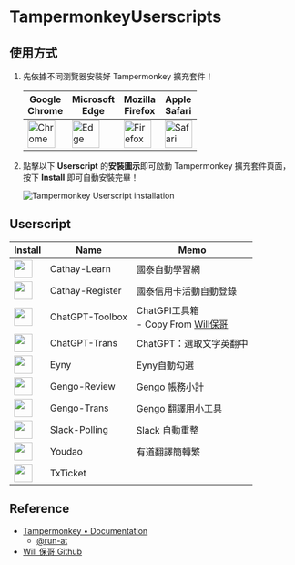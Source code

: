 # TampermonkeyUserscripts

## 使用方式

1. 先依據不同瀏覽器安裝好 Tampermonkey 擴充套件！

    | Google<br>Chrome | Microsoft<br>Edge | Mozilla<br>Firefox | Apple<br>Safari |
    | --- | --- | --- | --- |
    | <a href="https://chrome.google.com/webstore/detail/tampermonkey/dhdgffkkebhmkfjojejmpbldmpobfkfo" target="_blank"><img src="https://user-images.githubusercontent.com/88981/220149382-8ffa83d5-8561-4dc9-929f-96cde2f6ed43.png" alt="Chrome" style="width:48px"></a> | <a href="https://microsoftedge.microsoft.com/addons/detail/tampermonkey/iikmkjmpaadaobahmlepeloendndfphd?hl=zh-TW" target="_blank"><img src="https://user-images.githubusercontent.com/88981/220149387-9e173b2c-b5f1-40bf-bdaf-c2f0d2bb5a6d.png" alt="Edge" style="width:48px"></a> | <a href="https://addons.mozilla.org/en-US/firefox/addon/tampermonkey/" target="_blank"><img src="https://user-images.githubusercontent.com/88981/220149390-50010c13-e3c8-4dc9-a120-e267fbcc1e73.png" alt="Firefox" style="width:48px"></a> | <a href="https://apps.apple.com/us/app/tampermonkey/id1482490089" target="_blank"><img src="https://user-images.githubusercontent.com/88981/220149393-374714eb-0d9e-4fe3-88d0-8195382cfe42.png" alt="Safari" style="width:48px"></a> |

1. 點擊以下 **Userscript** 的**安裝圖示**即可啟動 Tampermonkey 擴充套件頁面，按下 **Install** 即可自動安裝完畢！

    ![Tampermonkey Userscript installation](https://user-images.githubusercontent.com/88981/125022420-3baca180-e0af-11eb-9d37-7abad8bf96fa.jpg)

## Userscript

| Install | Name | Memo |
| --- | --- | --- |
|<a href="https://github.com/KuoAnn/TampermonkeyUserscripts/raw/main/src/Cathay-Learn.user.js"><img src="https://user-images.githubusercontent.com/88981/169986095-a54f32bd-55a6-4de8-bad6-aa3b1874ce07.png" width="32"/></a>|Cathay-Learn|國泰自動學習網|>
|<a href="https://github.com/KuoAnn/TampermonkeyUserscripts/raw/main/src/Cathay-Register.user.js"><img src="https://user-images.githubusercontent.com/88981/169986095-a54f32bd-55a6-4de8-bad6-aa3b1874ce07.png" width="32"/></a>|Cathay-Register|國泰信用卡活動自動登錄|
|<a href="https://github.com/KuoAnn/TampermonkeyUserscripts/raw/main/src/ChatGPT-Toolbox.user.js"><img src="https://user-images.githubusercontent.com/88981/169986095-a54f32bd-55a6-4de8-bad6-aa3b1874ce07.png" width="32"/></a>|ChatGPT-Toolbox|ChatGPI工具箱<br>- Copy From [Will保哥](https://github.com/doggy8088/ChatGPTToolkitExtension.git)|
|<a href="https://github.com/KuoAnn/TampermonkeyUserscripts/raw/main/src/ChatGPT-Trans.user.js"><img src="https://user-images.githubusercontent.com/88981/169986095-a54f32bd-55a6-4de8-bad6-aa3b1874ce07.png" width="32"/></a>|ChatGPT-Trans|ChatGPT：選取文字英翻中|
|<a href="https://github.com/KuoAnn/TampermonkeyUserscripts/raw/main/src/Eyny.user.js"><img src="https://user-images.githubusercontent.com/88981/169986095-a54f32bd-55a6-4de8-bad6-aa3b1874ce07.png" width="32"/></a>|Eyny|Eyny自動勾選|
|<a href="https://github.com/KuoAnn/TampermonkeyUserscripts/raw/main/src/Gengo-Review.user.js"><img src="https://user-images.githubusercontent.com/88981/169986095-a54f32bd-55a6-4de8-bad6-aa3b1874ce07.png" width="32"/></a>|Gengo-Review|Gengo 帳務小計|
| <a href="https://github.com/KuoAnn/TampermonkeyUserscripts/raw/main/src/Gengo-Trans.user.js"><img src="https://user-images.githubusercontent.com/88981/169986095-a54f32bd-55a6-4de8-bad6-aa3b1874ce07.png" width="32"/></a> | Gengo-Trans | Gengo 翻譯用小工具 |
|<a href="https://github.com/KuoAnn/TampermonkeyUserscripts/raw/main/src/Slack-Polling.user.js"><img src="https://user-images.githubusercontent.com/88981/169986095-a54f32bd-55a6-4de8-bad6-aa3b1874ce07.png" width="32"/></a>|Slack-Polling|Slack 自動重整|
|<a href="https://github.com/KuoAnn/TampermonkeyUserscripts/raw/main/src/Youdao.user.js"><img src="https://user-images.githubusercontent.com/88981/169986095-a54f32bd-55a6-4de8-bad6-aa3b1874ce07.png" width="32"/></a>|Youdao|有道翻譯簡轉繁|
|<a href="https://github.com/KuoAnn/TampermonkeyUserscripts/raw/main/src/TxTicket.user.js"><img src="https://user-images.githubusercontent.com/88981/169986095-a54f32bd-55a6-4de8-bad6-aa3b1874ce07.png" width="32"/></a>|TxTicket||

## Reference

- [Tampermonkey • Documentation](https://www.tampermonkey.net/documentation.php)
  - [@run-at](https://www.tampermonkey.net/documentation.php#_run_at)
- [Will 保哥 Github](https://github.com/doggy8088/TampermonkeyUserscripts)
